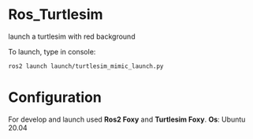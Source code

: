 # Ros_Turtlesim
launch a turtlesim with red background

To launch, type in console:

``` ros2 launch launch/turtlesim_mimic_launch.py ```

# Сonfiguration
For develop and launch used **Ros2 Foxy** and **Turtlesim Foxy**. 
**Os**: Ubuntu 20.04
